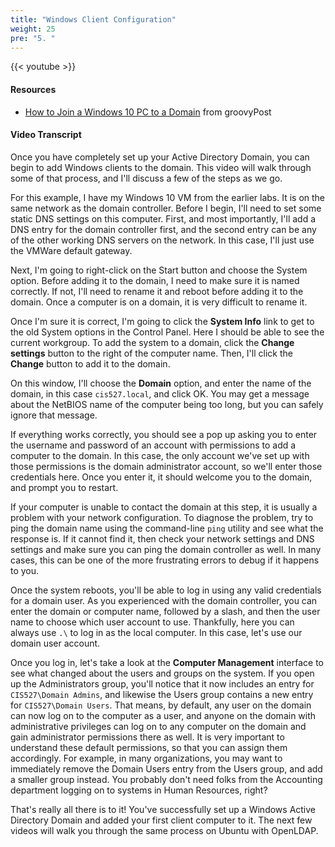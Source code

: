 ```yaml
---
title: "Windows Client Configuration"
weight: 25
pre: "5. "
---
```


{{< youtube  >}}

#### Resources

* [How to Join a Windows 10 PC to a Domain](https://www.groovypost.com/howto/join-a-windows-10-client-domain/) from groovyPost

#### Video Transcript

Once you have completely set up your Active Directory Domain, you can begin to add Windows clients to the domain. This video will walk through some of that process, and I'll discuss a few of the steps as we go.

For this example, I have my Windows 10 VM from the earlier labs. It is on the same network as the domain controller. Before I begin, I'll need to set some static DNS settings on this computer. First, and most importantly, I'll add a DNS entry for the domain controller first, and the second entry can be any of the other working DNS servers on the network. In this case, I'll just use the VMWare default gateway.

Next, I'm going to right-click on the Start button and choose the System option. Before adding it to the domain, I need to make sure it is named correctly. If not, I'll need to rename it and reboot before adding it to the domain. Once a computer is on a domain, it is very difficult to rename it.

Once I'm sure it is correct, I'm going to click the **System Info** link to get to the old System options in the Control Panel. Here I should be able to see the current workgroup. To add the system to a domain, click the **Change settings** button to the right of the computer name. Then, I'll click the **Change** button to add it to the domain.

On this window, I'll choose the **Domain** option, and enter the name of the domain, in this case `cis527.local`, and click OK. You may get a message about the NetBIOS name of the computer being too long, but you can safely ignore that message.

If everything works correctly, you should see a pop up asking you to enter the username and password of an account with permissions to add a computer to the domain. In this case, the only account we've set up with those permissions is the domain administrator account, so we'll enter those credentials here. Once you enter it, it should welcome you to the domain, and prompt you to restart.

If your computer is unable to contact the domain at this step, it is usually a problem with your network configuration. To diagnose the problem, try to ping the domain name using the command-line `ping` utility and see what the response is. If it cannot find it, then check your network settings and DNS settings and make sure you can ping the domain controller as well. In many cases, this can be one of the more frustrating errors to debug if it happens to you.

Once the system reboots, you'll be able to log in using any valid credentials for a domain user. As you experienced with the domain controller, you can enter the domain or computer name, followed by a slash, and then the user name to choose which user account to use. Thankfully, here you can always use `.\` to log in as the local computer. In this case, let's use our domain user account.

Once you log in, let's take a look at the **Computer Management** interface to see what changed about the users and groups on the system. If you open up the Administrators group, you'll notice that it now includes an entry for `CIS527\Domain Admins`, and likewise the Users group contains a new entry for `CIS527\Domain Users`. That means, by default, any user on the domain can now log on to the computer as a user, and anyone on the domain with administrative privileges can log on to any computer on the domain and gain administrator permissions there as well. It is very important to understand these default permissions, so that you can assign them accordingly. For example, in many organizations, you may want to immediately remove the Domain Users entry from the Users group, and add a smaller group instead. You probably don't need folks from the Accounting department logging on to systems in Human Resources, right?

That's really all there is to it! You've successfully set up a Windows Active Directory Domain and added your first client computer to it. The next few videos will walk you through the same process on Ubuntu with OpenLDAP.
